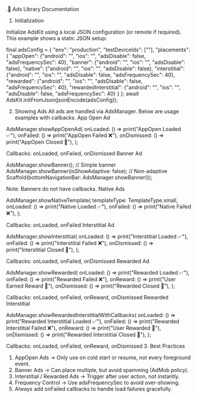 .📘 Ads Library Documentation
1. Initialization

Initialize AdsKit using a local JSON configuration (or remote if required).
This example shows a static JSON setup:



final adsConfig = {
"env": "production",
"testDeviceIds": [""],
"placements": {
"appOpen": {"android": "", "ios": "", "adsDisable": false, "adsFrequencySec": 40},
"banner": {"android": "", "ios": "", "adsDisable": false},
"native": {"android": "", "ios": "", "adsDisable": false},
"interstitial": {"android": "", "ios": "", "adsDisable": false, "adsFrequencySec": 40},
"rewarded": {"android": "", "ios": "", "adsDisable": false, "adsFrequencySec": 40},
"rewardedInterstitial": {"android": "", "ios": "", "adsDisable": false, "adsFrequencySec": 40}
}
};
await AdsKit.initFromJson(jsonEncode(adsConfig));


2. Showing Ads
   All ads are handled via AdsManager. Below are usage examples with callbacks.
   App Open Ad

AdsManager.showAppOpenAd(
onLoaded: () => print("AppOpen Loaded ✅"),
onFailed: () => print("AppOpen Failed ❌"),
onDismissed: () => print("AppOpen Closed 👋"),
);


Callbacks: onLoaded, onFailed, onDismissed
Banner Ad

AdsManager.showBanner(); // Simple banner
AdsManager.showBanner(isShowAdaptive: false); // Non-adaptive
Scaffold(bottomNavigationBar: AdsManager.showBanner());


Note: Banners do not have callbacks.
Native Ads

AdsManager.showNativeTemplate(
templateType: TemplateType.small,
onLoaded: () => print("Native Loaded ✅"),
onFailed: () => print("Native Failed ❌"),
);


Callbacks: onLoaded, onFailed
Interstitial Ad

AdsManager.showInterstitial(
onLoaded: () => print("Interstitial Loaded ✅"),
onFailed: () => print("Interstitial Failed ❌"),
onDismissed: () => print("Interstitial Closed 👋"),
);


Callbacks: onLoaded, onFailed, onDismissed
Rewarded Ad

AdsManager.showRewarded(
onLoaded: () => print("Rewarded Loaded ✅"),
onFailed: () => print("Rewarded Failed ❌"),
onReward: () => print("User Earned Reward 🎉"),
onDismissed: () => print("Rewarded Closed 👋"),
);


Callbacks: onLoaded, onFailed, onReward, onDismissed
Rewarded Interstitial

AdsManager.showRewardedInterstitialWithCallbacks(
onLoaded: () => print("Rewarded Interstitial Loaded ✅"),
onFailed: () => print("Rewarded Interstitial Failed ❌"),
onReward: () => print("User Rewarded 🎉"),
onDismissed: () => print("Rewarded Interstitial Closed 👋"),
);


Callbacks: onLoaded, onFailed, onReward, onDismissed
3. Best Practices

1. AppOpen Ads → Only use on cold start or resume, not every foreground event.
2. Banner Ads → Can place multiple, but avoid spamming (AdMob policy).
3. Interstitial / Rewarded Ads → Trigger after user action, not instantly.
4. Frequency Control → Use adsFrequencySec to avoid over-showing.
5. Always add onFailed callbacks to handle load failures gracefully.